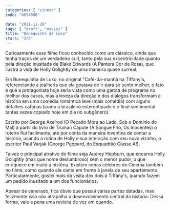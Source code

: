 ```yaml
---
categories: [ "cinema" ]
imdb: "0054698"

date: "2011-11-29"
tags: [ "draft", "movies" ]
title: "Bonequinha de Luxo"
stars: "3/5"
---
```

Curiosamente esse filme ficou conhecido como um clássico, ainda que tenha traços de um verdadeiro cult, tanto pela sua excentricidade quanto pela direção inusitada de Blake Edwards (A Pantera Cor de Rosa), que ilustra a vida de Holly Golightly de uma maneira quase surreal.

Em Bonequinha de Luxo, no original "Café-da-manhã na Tiffany's, referenciando a joalheria que ela gostava de ir para se sentir melhor, o fato é que a protagonista hoje seria vista como uma garota de programa no melhor dos casos, mas a leveza da direção e dos diálogos transformam a história em uma comédia romântica leve (mais comédia) com alguns detalhes cafonas (como o brasileiro estereotipado e o final sentimental tantas vezes copiado hoje em dia no subgênero).

Escrito por George Axelrod (O Pecado Mora ao Lado, Sob o Domínio do Mal) a partir do livro de Truman Capote (A Sangue Frio, Os Inocentes) o roteiro flui facilmente, até por conta da maneira inventiva de contar a história, usando a rotina de Holly e sua interação com seu novo vizinho, o escritor Paul Varjak (George Peppard, do Esquadrão Classe A!).

Talvez o principal atrativo do filme seja Audrey Hepburn, que encarna Holly Golightly (mas que nome deslumbroso) sem o menor pudor, o que enriquece em muito a história. Existem cenas célebres do Cinema também no filme, como quando ela canta em frente à janela de seu apartamento. Particularmente, gostei mais da visita dos dois à Tiffany's, quando fazem um pedido inusitado a um dos funcionários.

Apesar de venerado, fica óbvio que possui várias partes datadas, mas felizmente isso não atrapalha o desenvolvimento central da história. Dessa forma, vale a pena uma revisita de vez em quando.

